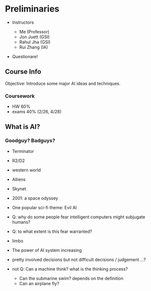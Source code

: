 # Preliminaries

* Instructors
  * Me (Professor)
  * Jon Juett (GSI)
  * Rahul Jha (GSI)
  * Rui Zhang (IA)

* Questionare!

## Course Info

Objective: Introduce some major AI ideas and techniques.

### Coursework

* HW 60%
* exams 40% (2/26, 4/28)

## What is AI?

### Goodguy? Badguys?

* Terminator
* R2/D2
* western world
* Alliens
* Skynet
* 2001: a space odyssey

* One popular sci-fi theme: Evil AI
* Q: why do some people fear intelligent computers might subjugate humans?
* Q: to what extent is this fear warranted?

* limbo
* The power of AI system increasing
* pretty involved decisions but not difficult decisions / judgement ...?

* not Q: Can a machine think? what is the thinking process?
  * Can the submarine swim? depends on the definition
  * Can an airplane fly?
